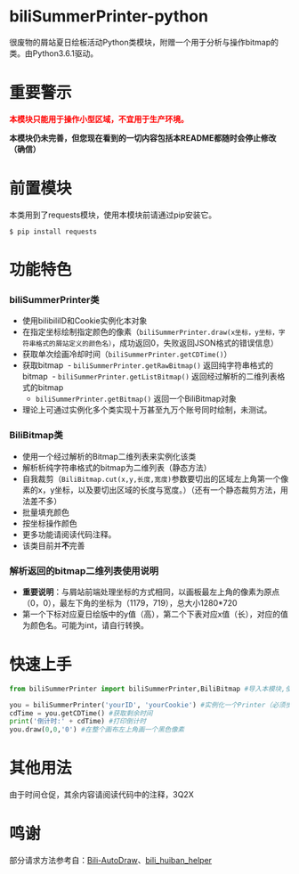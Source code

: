 # biliSummerPrinter-python
很废物的屑站夏日绘板活动Python类模块，附赠一个用于分析与操作bitmap的类。由Python3.6.1驱动。

# 重要警示
<span style="color:red;">**本模块只能用于操作小型区域，不宜用于生产环境。**</span>

**本模块仍未完善，但您现在看到的一切内容包括本README都随时会停止修改（确信）**

# 前置模块
本类用到了requests模块，使用本模块前请通过pip安装它。

``` shell
$ pip install requests
```
# 功能特色
### biliSummerPrinter类
- 使用bilibiliID和Cookie实例化本对象
- 在指定坐标绘制指定颜色的像素（`biliSummerPrinter.draw(x坐标，y坐标，字符串格式的屑站定义的颜色名）`，成功返回0，失败返回JSON格式的错误信息）
- 获取单次绘画冷却时间（`biliSummerPrinter.getCDTime()`）
- 获取bitmap
  - `biliSummerPrinter.getRawBitmap()` 返回纯字符串格式的bitmap
  - `biliSummerPrinter.getListBitmap()` 返回经过解析的二维列表格式的bitmap
  - `biliSummerPrinter.getBitmap()` 返回一个BiliBitmap对象
- 理论上可通过实例化多个类实现十万甚至九万个账号同时绘制，未测试。

### BiliBitmap类
- 使用一个经过解析的Bitmap二维列表来实例化该类
- 解析析纯字符串格式的bitmap为二维列表（静态方法）
- 自我裁剪（`BiliBitmap.cut(x,y,长度,宽度)`参数要切出的区域左上角第一个像素的x，y坐标，以及要切出区域的长度与宽度。）（还有一个静态裁剪方法，用法差不多）
- 批量填充颜色
- 按坐标操作颜色
- 更多功能请阅读代码注释。
- 该类目前并**不**完善

### 解析返回的bitmap二维列表使用说明
- **重要说明**：与屑站前端处理坐标的方式相同，以画板最左上角的像素为原点（0，0），最左下角的坐标为（1179，719），总大小1280*720
- 第一个下标对应夏日绘版中的y值（高），第二个下表对应x值（长），对应的值为颜色名。可能为int，请自行转换。

# 快速上手

``` python
from biliSummerPrinter import biliSummerPrinter,BiliBitmap #导入本模块,使用此格式导入可享受VSCode之自动完成特性。

you = biliSummerPrinter('yourID', 'yourCookie') #实例化一个Printer（必须步骤）
cdTime = you.getCDTime() #获取剩余时间
print('倒计时:' + cdTime) #打印倒计时
you.draw(0,0,'0') #在整个画布左上角画一个黑色像素
```

# 其他用法
由于时间仓促，其余内容请阅读代码中的注释，3Q2X

# 鸣谢
部分请求方法参考自：[Bili-AutoDraw](https://github.com/BBleae/Bili-AutoDraw)、[bili_huiban_helper](https://github.com/shugen002/bili_huiban_helper)
